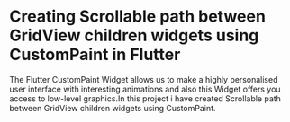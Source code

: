 # Creating Scrollable path between GridView children widgets using CustomPaint in Flutter

The Flutter CustomPaint Widget allows us to make a highly personalised user interface with interesting animations and also this Widget offers you access to low-level graphics.In this project i have created Scrollable path between GridView children widgets using CustomPaint.
